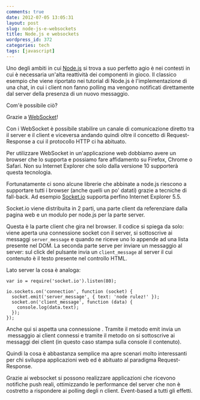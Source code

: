 ```yaml
---
comments: true
date: 2012-07-05 13:05:31
layout: post
slug: node-js-e-websockets
title: Node.js e websockets
wordpress_id: 372
categories: tech
tags: [javascript]
---
```


Uno degli ambiti in cui [Node.js](http://nodejs.org/) si trova a suo perfetto agio è nei contesti in cui è necessaria un'alta reattività dei componenti in gioco. Il classico esempio che viene riportato nei tutorial di Node.js è l'implementazione di una chat, in cui i client non fanno polling ma vengono notificati direttamente dal server della presenza di un nuovo messaggio.



Com'è possibile ciò?

Grazie a [WebSocket](http://en.wikipedia.org/wiki/Websocket)!

Con i WebSocket è possibile stabilire un canale di comunicazione diretto tra il server e il client e viceversa andando quindi oltre il concetto di Request-Response a cui il protocollo HTTP ci ha abituato.

Per utilizzare WebSocket in un'applicazione web dobbiamo avere un browser che lo supporta e possiamo fare affidamento su Firefox, Chrome o Safari. Non su Internet Explorer che solo dalla versione 10 supporterà questa tecnologia.

Fortunatamente ci sono alcune librerie che abbinate a node.js riescono a supportare tutti i browser (anche quelli un po' datati) grazie a tecniche di fall-back. Ad esempio [Socket.io](http://socket.io/) supporta perfino Internet Explorer 5.5.

Socket.io viene distribuita in 2 parti, una parte client da referenziare dalla pagina web e un modulo per node.js per la parte server.

Questa è la parte client che gira nel browser. Il codice si spiega da solo: viene aperta una connessione socket con il server, si sottoscrive ai messaggi `server_message` e quando ne riceve uno lo appende ad una lista presente nel DOM. La seconda parte serve per inviare un messaggio al server: sul click del pulsante invia un `client_message` al server il cui contenuto è il testo presente nel controllo HTML.

Lato server la cosa è analoga:

    var io = require('socket.io').listen(80);

    io.sockets.on('connection', function (socket) {
      socket.emit('server_message', { text: 'node rulez!' });
      socket.on('client_message', function (data) {
        console.log(data.text);
      });
    });

Anche qui si aspetta una connessione . Tramite il metodo emit invia un  messaggio ai client connessi e tramite il metodo on si sottoscrive ai messaggi dei client (in questo caso stampa sulla console il contenuto).

Quindi la cosa è abbastanza semplice ma apre scenari molto interessanti per chi sviluppa applicazioni web ed è abituato al paradigma Request-Response.

Grazie ai websocket si possono realizzare applicazioni che ricevono notifiche push reali, ottimizzando le performance del server che non è costretto a rispondere ai polling degli n client. Event-based a tutti gli effetti.
